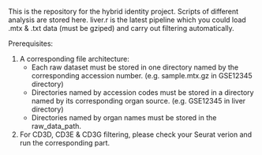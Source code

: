 This is the repository for the hybrid identity project. Scripts of different analysis are stored here.
liver.r is the latest pipeline which you could load .mtx & .txt data (must be gziped) and carry out filtering automatically.

Prerequisites:
1. A corresponding file architecture:
   - Each raw dataset must be stored in one directory named by the corresponding accession number. (e.g. sample.mtx.gz in GSE12345 directory) 
   - Directories named by accession codes must be stored in a directory named by its corresponding organ source. (e.g. GSE12345 in liver directory)
   -  Directories named by organ names must be stored in the raw_data_path. 
3. For CD3D, CD3E & CD3G filtering, please check your Seurat verion and run the corresponding part.
